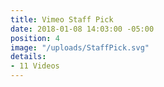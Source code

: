```yaml
---
title: Vimeo Staff Pick
date: 2018-01-08 14:03:00 -05:00
position: 4
image: "/uploads/StaffPick.svg"
details:
- 11 Videos
---
```


